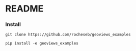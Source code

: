 # README

### Install

`git clone https://github.com/rocheseb/geoviews_examples`

`pip install -e geoviews_examples`
